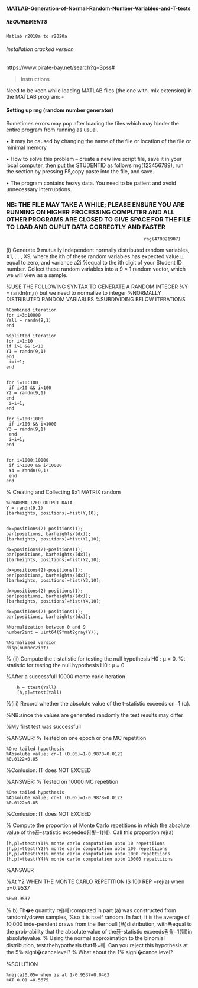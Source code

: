 #### MATLAB-Generation-of-Normal-Random-Number-Variables-and-T-tests

##### REQUIREMENTS
    Matlab r2018a to r2020a
 
 ######  Installation cracked version  
 https://www.pirate-bay.net/search?q=Spss#
 
> Instructions

Need to be keen while loading MATLAB files (the one with. mlx extension) in the MATLAB program: -

#### Setting up rng (random number generator) 
  Sometimes errors may pop after loading the files which may hinder the entire program from running as usual.
  
•	It may be caused by changing the name of the file or location of the file or minimal memory

•	How to solve this problem – create a new live script file, save it in your local computer,
then put the STUDENTID as follows rng(123456789), run the section by pressing F5,copy paste into the file, and save.

•	The program contains heavy data. You need to be patient and avoid unnecessary interruptions. 

###	NB: THE FILE MAY TAKE A WHILE; PLEASE ENSURE YOU ARE RUNNING ON HIGHER PROCESSING COMPUTER AND ALL OTHER PROGRAMS ARE CLOSED TO GIVE SPACE FOR THE FILE TO LOAD AND OUPUT DATA CORRECTLY AND FASTER

                                                        rng(470021907)

(i) Generate 9 mutually independent normally distributed random variables, X1,  . . , X9, where the ith of these random variables has expected value μ equal to             zero, and variance a2i
 %equal to the ith digit of your Student ID number. Collect these random variables into a 9 × 1 random vector, which we will view as a sample.

 %USE THE FOLLOWING SYNTAX TO GENERATE A RANDOM INTEGER
 %Y = randn(m,n) but we need to normalize to integer
 %NORMALLY DISTRIBUTED RANDOM VARIABLES
 %SUBDIVIDING BELOW ITERATIONS

    %Combined iteration
    for i=3:10000
    Yall = randn(9,1)
    end

    %splitted iteration
    for i=1:10
    if i>1 && i<10
    Y1 = randn(9,1)
    end
     i=i+1;
    end


    for i=10:100
     if i>10 && i<100
    Y2 = randn(9,1)
    end
     i=i+1;
    end

    for i=100:1000
     if i>100 && i<1000
    Y3 = randn(9,1)
     end
     i=i+1;
    end


    for i=1000:10000
     if i>1000 && i<10000
     Y4 = randn(9,1)
     end
    end


% Creating and Collecting 9x1 MATRIX random

    %unNORMALIZED OUTPUT DATA
    Y = randn(9,1)
    [barheights, positions]=hist(Y,10);
    
    
    dx=positions(2)-positions(1);
    bar(positions, barheights/(dx));
    [barheights, positions]=hist(Y1,10);

    dx=positions(2)-positions(1);
    bar(positions, barheights/(dx));
    [barheights, positions]=hist(Y2,10);

    dx=positions(2)-positions(1);
    bar(positions, barheights/(dx));
    [barheights, positions]=hist(Y3,10);

    dx=positions(2)-positions(1);
    bar(positions, barheights/(dx));
    [barheights, positions]=hist(Y4,10);

    dx=positions(2)-positions(1);
    bar(positions, barheights/(dx));

    %Normalization between 0 and 9
    number2int = uint64(9*mat2gray(Y)); 

    %Normalized version
    disp(number2int)


% (ii) Compute the t-statistic for testing the null hypothesis H0 : μ = 0.
%t-statistic for testing the null hypothesis H0 : μ = 0

%After a successfull 10000 monte carlo iteration

        h = ttest(Yall)
        [h,p]=ttest(Yall)


%(iii) Record whether the absolute value of the t-statistic exceeds cn−1 (α).

%NB:since the values are generated randomly the test results may differ

%My first test was successfull
 
%ANSWER:
% Tested on one epoch or one MC repetition
    
    %One tailed hypothesis
    %Absolute value; cn−1 (0.05)=1-0.9878=0.0122
    %0.0122<0.05 
%Conlusion: IT does NOT EXCEED 

%ANSWER:
% Tested on 10000 MC repetition
    
    %One tailed hypothesis
    %Absolute value; cn−1 (0.05)=1-0.9878=0.0122
    %0.0122<0.05 
%Conlusion: IT does NOT EXCEED 


% Compute the proportion of Monte Carlo repetitions in which the absolute value of the푡-statistic exceeded푐푛−1(훼). Call this proportion rej(a)

    [h,p]=ttest(Y1)% monte carlo computation upto 10 repettiions
    [h,p]=ttest(Y2)% monte carlo computation upto 100 repettiions
    [h,p]=ttest(Y3)% monte carlo computation upto 1000 repettiions
    [h,p]=ttest(Y4)% monte carlo computation upto 10000 repettiions

%ANSWER

%At Y2 WHEN THE MONTE CARLO REPETITION IS 100 REP =rej(a) when p=0.9537

    %P=0.9537

% b) Th�e quantity rej(훼)computed in part (a) was constructed from randomlydrawn samples,
%so it is itself random. In fact, it is the average of 10,000 inde-pendent draws from the Bernoulli(푝)distribution, with푝equal to the prob-ability that the absolute value of the푡-statistic exceeds푐푛−1(훼)in absolutevalue.
% Using the normal approximation to the binomial distribution, test thehypothesis that푝=훼. Can you reject this hypothesis at the 5% signi�cancelevel?
% What about the 1% signi�cance level?

%SOLUTION

    %rej(a)0.05= when is at 1-0.9537=0.0463
    %AT 0.01 =0.5675




